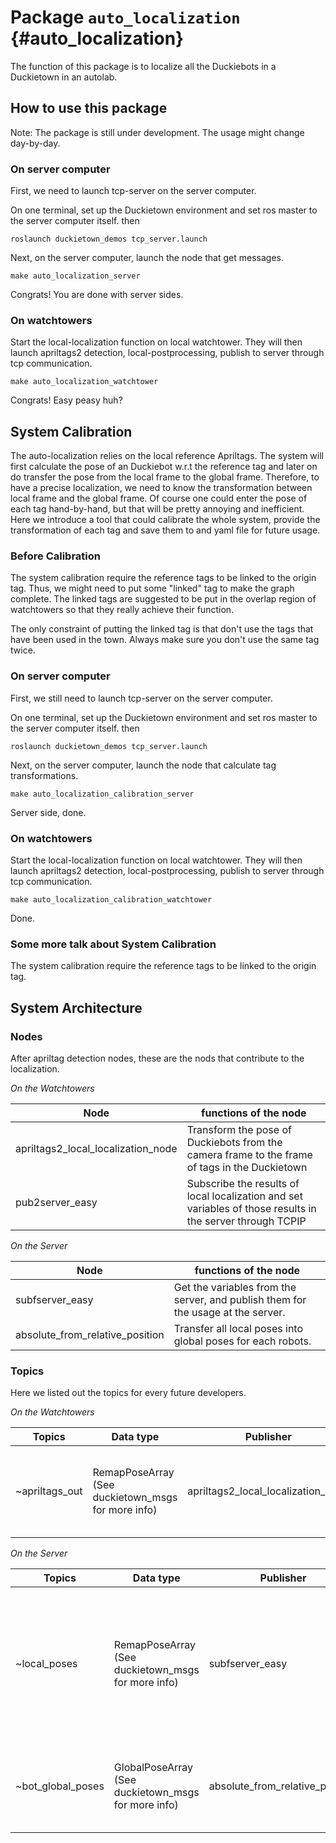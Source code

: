 # Package `auto_localization` {#auto_localization}




The function of this package is to localize all the Duckiebots in a Duckietown in an autolab.

## How to use this package

Note: The package is still under development. The usage might change day-by-day.

### On server computer

First, we need to launch tcp-server on the server computer.

On one terminal, set up the Duckietown environment and set ros master to the server computer itself. then

    roslaunch duckietown_demos tcp_server.launch

Next, on the server computer, launch the node that get messages.

    make auto_localization_server

Congrats! You are done with server sides.

### On watchtowers

Start the local-localization function on local watchtower. They will then launch apriltags2 detection, local-postprocessing, publish to server through tcp communication.

    make auto_localization_watchtower

Congrats! Easy peasy huh?

## System Calibration

The auto-localization relies on the local reference Apriltags. The system will first calculate the pose of an Duckiebot w.r.t the reference tag and later on do transfer the pose from the local frame to the global frame. Therefore, to have a precise localization, we need to know the transformation between local frame and the global frame. Of course one could enter the pose of each tag hand-by-hand, but that will be pretty annoying and inefficient. Here we introduce a tool that could calibrate the whole system, provide the transformation of each tag and save them to and yaml file for future usage.

### Before Calibration

The system calibration require the reference tags to be linked to the origin tag. Thus, we might need to put some "linked" tag to make the graph complete. The linked tags are suggested to be put in the overlap region of watchtowers so that they really achieve their function.

The only constraint of putting the linked tag is that don't use the tags that have been used in the town. Always make sure you don't use the same tag twice.

### On server computer

First, we still need to launch tcp-server on the server computer.

On one terminal, set up the Duckietown environment and set ros master to the server computer itself. then

    roslaunch duckietown_demos tcp_server.launch

Next, on the server computer, launch the node that calculate tag transformations.

    make auto_localization_calibration_server

Server side, done.

### On watchtowers

Start the local-localization function on local watchtower. They will then launch apriltags2 detection, local-postprocessing, publish to server through tcp communication.

    make auto_localization_calibration_watchtower

Done.

### Some more talk about System Calibration

The system calibration require the reference tags to be linked to the origin tag.

## System Architecture

###  Nodes

After apriltag detection nodes, these are the nods that contribute to the localization.

*On the Watchtowers*

| Node         | functions of the node                               |
|--------------|-----------------------------------------------------|
| apriltags2_local_localization_node | Transform the pose of Duckiebots from the camera frame to the frame of tags in the Duckietown   |
| pub2server_easy | Subscribe the results of local localization and set variables of those results in the server through TCPIP |

*On the Server*

| Node         | functions of the node                               |
|--------------|-----------------------------------------------------|
| subfserver_easy | Get the variables from the server, and publish them for the usage at the server. |
| absolute_from_relative_position | Transfer all local poses into global poses for each robots. |

### Topics

Here we listed out the topics for every future developers.

*On the Watchtowers*

| Topics       | Data type         |  Publisher         | Subscriber           | Description |
|--------------|-------------------|--------------------|----------------------| ----------- |
| ~apriltags_out | RemapPoseArray (See duckietown_msgs for more info)   |  apriltags2_local_localization_node | pub2server_easy  | Messages contain poses of Duckiebots w.r.t local tags in Duckietown |

*On the Server*

| Topics       | Data type         |  Publisher         | Subscriber           | Description |
|--------------|-------------------|--------------------|----------------------| ----------- |
| ~local_poses | RemapPoseArray (See duckietown_msgs for more info)   |  subfserver_easy | absolute_from_relative_position | Messages contain poses of Duckiebots w.r.t local tags in Duckietown. Should be transfer to World frame in the next step |
| ~bot_global_poses | GlobalPoseArray (See duckietown_msgs for more info)   |  absolute_from_relative_position | (None) | Messages contain poses of Duckiebots w.r.t global frame in Duckietown. |
